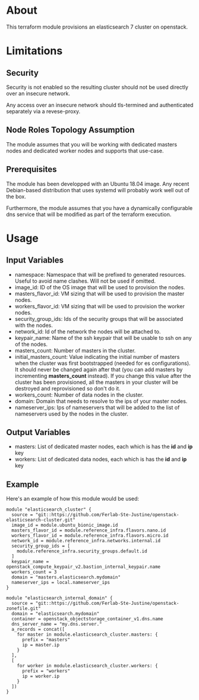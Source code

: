 # About

This terraform module provisions an elasticsearch 7 cluster on openstack.

# Limitations

## Security

Security is not enabled so the resulting cluster should not be used directly over an insecure network.

Any access over an insecure network should tls-termined and authenticated separately via a revese-proxy.

## Node Roles Topology Assumption

The module assumes that you will be working with dedicated masters nodes and dedicated worker nodes and supports that use-case.

## Prerequisites

The module has been developped with an Ubuntu 18.04 image. Any recent Debian-based distribution that uses systemd will probably work  well out of the box.

Furthermore, the module assumes that you have a dynamically configurable dns service that will be modified as part of the terraform execution.

# Usage

## Input Variables

- namespace: Namespace that will be prefixed to generated resources. Useful to avoid name clashes. Will not be used if omitted.
- image_id: ID of the OS image that will be used to provision the nodes.
- masters_flavor_id: VM sizing that will be used to provision the master nodes.
- workers_flavor_id: VM sizing that will be used to provision the worker nodes.
- security_group_ids: Ids of the security groups that will be associated with the nodes.
- network_id: Id of the network the nodes will be attached to.
- keypair_name: Name of the ssh keypair that will be usable to ssh on any of the nodes.
- masters_count: Number of masters in the cluster.
- initial_masters_count: Value indicating the initial number of masters when the cluster was first bootstrapped (needed for es configurations). It should never be changed again after that (you can add masters by incrementing **masters_count** instead). If you change this value after the cluster has been provisioned, all the masters in your cluster will be destroyed and reprovisioned so don't do it.
- workers_count: Number of data nodes in the cluster.
- domain: Domain that needs to resolve to the ips of your master nodes.
- nameserver_ips: Ips of nameservers that will be added to the list of nameservers used by the nodes in the cluster.

## Output Variables

- masters: List of dedicated master nodes, each which is has the **id** and **ip** key
- workers: List of dedicated data nodes, each which is has the **id** and **ip** key

## Example

Here's an example of how this module would be used:

```
module "elasticsearch_cluster" {
  source = "git::https://github.com/Ferlab-Ste-Justine/openstack-elasticsearch-cluster.git"
  image_id = module.ubuntu_bionic_image.id
  masters_flavor_id = module.reference_infra.flavors.nano.id
  workers_flavor_id = module.reference_infra.flavors.micro.id
  network_id = module.reference_infra.networks.internal.id
  security_group_ids = [
    module.reference_infra.security_groups.default.id
  ]
  keypair_name = openstack_compute_keypair_v2.bastion_internal_keypair.name
  workers_count = 3
  domain = "masters.elasticsearch.mydomain"
  nameserver_ips = local.nameserver_ips
}

module "elasticsearch_internal_domain" {
  source = "git::https://github.com/Ferlab-Ste-Justine/openstack-zonefile.git"
  domain = "elasticsearch.mydomain"
  container = openstack_objectstorage_container_v1.dns.name
  dns_server_name = "my.dns.server."
  a_records = concat([
    for master in module.elasticsearch_cluster.masters: {
      prefix = "masters"
      ip = master.ip
    }
  ],
  [
    for worker in module.elasticsearch_cluster.workers: {
      prefix = "workers"
      ip = worker.ip
    } 
  ])
}
```